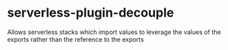 # serverless-plugin-decouple
Allows serverless stacks which import values to leverage the values of the exports rather than the reference to the exports
